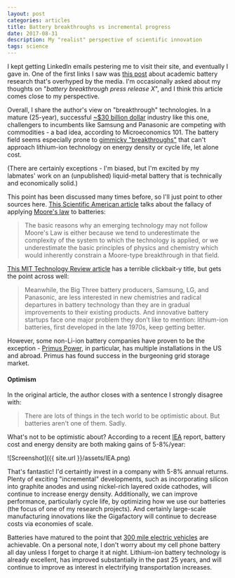 ```yaml
---
layout: post
categories: articles
title: Battery breakthroughs vs incremental progress
date: 2017-08-31
description: My "realist" perspective of scientific innovation
tags: science
---
```


I kept getting LinkedIn emails pestering me to visit their site, and eventually
I gave in. One of the first links I saw was [this post](https://www.linkedin.com/pulse/please-stop-re-posting-news-stories-exciting-new-battery-stewart)
about academic battery research that's overhyped by the media.
I'm occasionally asked about my thoughts on
"*battery breakthrough press release X*", and I think this article comes close
to my perspective.

Overall, I share the author's view on "breakthrough" technologies.
In a mature (25-year), successful [~$30 billion dollar](http://www.marketwatch.com/story/lithium-ion-battery-market-is-projected-to-reach-us-7742-bn-in-2024-global-industry-analysis-size-share-growth-trends-and-forecast-2016---2024-tmr-2016-09-19)
industry like this one, challengers to incumbents like Samsung
and Panasonic are competing with commodities -
a bad idea, according to Microeconomics 101.
The battery field seems especially prone to [gimmicky "breakthroughs"](http://www.pocket-lint.com/news/130380-future-batteries-coming-soon-charge-in-seconds-last-months-and-power-over-the-air) that can't approach lithium-ion technology on energy density or
 cycle life, let alone cost.

(There are certainly exceptions - I'm biased, but I'm excited by my labmates'
work on an (unpublished) liquid-metal battery that is technically and economically
solid.)

This point has been discussed many times before, so I'll just point to other sources
here. [This Scientific American article](https://blogs.scientificamerican.com/the-curious-wavefunction/moores-law-and-battery-technology-no-dice/)
talks about the fallacy of applying [Moore's law](https://en.wikipedia.org/wiki/Moore%27s_law#Alternative_materials_research)
to batteries:
> The basic reasons why an emerging technology may not follow Moore's Law is either because we tend to underestimate the complexity of the system to which the technology is applied, or we underestimate the basic principles of physics and chemistry which would inherently constrain a Moore-type breakthrough in that field.

[This MIT Technology Review article](https://www.technologyreview.com/s/602245/why-we-still-dont-have-better-batteries/)
 has a terrible clickbait-y title, but gets the point across well:

>Meanwhile, the Big Three battery producers, Samsung, LG, and Panasonic, are
> less interested in new chemistries and radical departures in battery
> technology than they are in gradual improvements to their existing products.
> And innovative battery startups face one major problem they don’t like to
> mention: lithium-ion batteries, first developed in the late 1970s, keep getting better.

However, some non-Li-ion battery companies have proven to be the exception -
[Primus Power](http://primuspower.com/en/), in particular, has multiple
installations in the US and abroad.
Primus has found success in the burgeoning grid storage market.

#### Optimism

In the original article, the author closes with a sentence I strongly disagree with:

> There are lots of things in the tech world to be optimistic about. But batteries aren't one of them. Sadly.

What's not to be optimistic about? According to a recent [IEA](https://www.iea.org/publications/freepublications/publication/Global_EV_Outlook_2016.pdf)
report, battery cost and energy density are both making gains of 5-8%/year:

![Screenshot]({{ site.url }}/assets/IEA.png)

That's fantastic! I'd certaintly invest in a company with 5-8% annual returns.
Plenty of exciting "incremental" developments,
such as incorporating silicon into graphite anodes
and using nickel-rich layered oxide cathodes,
will continue to increase energy density.
Additionally, we can improve performance, particularly cycle life, by
optimizing how we use our batteries (the focus of one of my research projects).
And certainly large-scale manufacturing innovations like the
Gigafactory will continue to decrease costs via economies of scale.

Batteries have matured to the point that [300 mile electric vehicles](https://www.bloomberg.com/news/articles/2017-07-29/tesla-s-model-3-arrives-with-a-surprise-310-mile-range)
are achievable.
On a personal note, I don't worry about my cell phone battery
all day unless I forget to charge it at night.
Lithium-ion battery technology is already excellent,
has improved substantially in the past 25 years,
and will continue to improve as interest in electrifying transportation increases.
